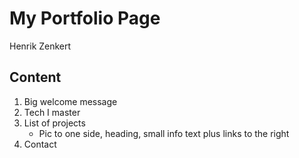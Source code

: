 # My Portfolio Page
Henrik Zenkert

## Content
1. Big welcome message
2. Tech I master
3. List of projects
	- Pic to one side, heading, small info text plus links to the right
4. Contact
